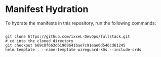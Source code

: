 
# Manifest Hydration

To hydrate the manifests in this repository, run the following commands:

```shell

git clone https://github.com/ixxeL-DevOps/fullstack.git
# cd into the cloned directory
git checkout b69c8f663d61969641bae7c91eae0d546cd61245
helm template . --name-template wireguard-k0s --include-crds
```